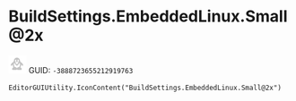 # BuildSettings.EmbeddedLinux.Small@2x
![](/img/BuildSettings.EmbeddedLinux.Small@2x.png)
GUID: `-3888723655212919763`
```
EditorGUIUtility.IconContent("BuildSettings.EmbeddedLinux.Small@2x")
```
